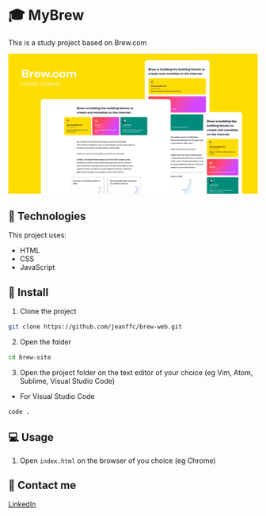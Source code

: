 # 🎓 MyBrew

This is a study project based on Brew.com

![Brew Banner](https://github.com/jeanffc/brew-web/blob/main/assets/img/brew-banner.jpg)

## 📌 Technologies

This project uses:

- HTML
- CSS
- JavaScript

## 🚀 Install

1. Clone the project

```bash
git clone https://github.com/jeanffc/brew-web.git
```

2. Open the folder

```bash
cd brew-site
```

3. Open the project folder on the text editor of your choice (eg Vim, Atom, Sublime, Visual Studio Code)

- For Visual Studio Code

```bash
code .
```

## 💻 Usage

1. Open `index.html` on the browser of you choice (eg Chrome)

## 📱 Contact me

<a href="https://www.linkedin.com/in/jeancampos/"> LinkedIn</a>
